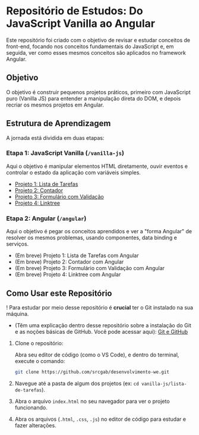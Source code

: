 # Repositório de Estudos: Do JavaScript Vanilla ao Angular

Este repositório foi criado com o objetivo de revisar e estudar conceitos de front-end, focando nos conceitos fundamentais do JavaScript e, em seguida, ver como esses mesmos conceitos são aplicados no framework Angular.

## Objetivo

O objetivo é construir pequenos projetos práticos, primeiro com JavaScript puro (Vanilla JS) para entender a manipulação direta do DOM, e depois recriar os mesmos projetos em Angular.

## Estrutura de Aprendizagem

A jornada está dividida em duas etapas:

### Etapa 1: JavaScript Vanilla (`/vanilla-js`)

Aqui o objetivo é manipular elementos HTML diretamente, ouvir eventos e controlar o estado da aplicação com variáveis simples.

* [Projeto 1: Lista de Tarefas](./vanilla-js/lista-de-tarefas/)
* [Projeto 2: Contador](./vanilla-js/contador/)
* [Projeto 3: Formulário com Validação](./vanilla-js/form-validacao/)
* [Projeto 4: Linktree](./vanilla-js/linktree/)

### Etapa 2: Angular (`/angular`)

Aqui o objetivo é pegar os conceitos aprendidos e ver a "forma Angular" de resolver os mesmos problemas, usando componentes, data binding e serviços.

* (Em breve) Projeto 1: Lista de Tarefas com Angular
* (Em breve) Projeto 2: Contador com Angular
* (Em breve) Projeto 3: Formulário com Validação com Angular
* (Em breve) Projeto 4: Linktree com Angular

## Como Usar este Repositório

! Para estudar por meio desse repositório é **crucial** ter o Git instalado na sua máquina.

* (Têm uma explicação dentro desse repositório sobre a instalação do Git e as noções básicas de GitHub. Você pode acessar aqui): [Git e GitHub](./GIT_GITHUB.md)

1.  Clone o repositório:
    
    Abra seu editor de código (como o VS Code), e dentro do terminal, execute o comando:

    ```bash
    git clone https://github.com/srcgab/desenvolvimento-we.git
    ```
2.  Navegue até a pasta de algum dos projetos (ex: `cd vanilla-js/lista-de-tarefas`).
3.  Abra o arquivo `index.html` no seu navegador para ver o projeto funcionando.
4.  Abra os arquivos (`.html`, `.css`, `.js`) no editor de código para estudar e fazer alterações.

